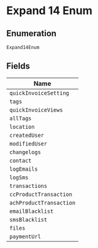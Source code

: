 
# Expand 14 Enum

## Enumeration

`Expand14Enum`

## Fields

| Name |
|  --- |
| `quickInvoiceSetting` |
| `tags` |
| `quickInvoiceViews` |
| `allTags` |
| `location` |
| `createdUser` |
| `modifiedUser` |
| `changelogs` |
| `contact` |
| `logEmails` |
| `logSms` |
| `transactions` |
| `ccProductTransaction` |
| `achProductTransaction` |
| `emailBlacklist` |
| `smsBlacklist` |
| `files` |
| `paymentUrl` |

